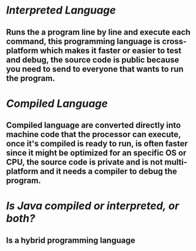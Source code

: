 # *Interpreted Language*
## Runs the a program line by line and execute each command, this programming language is cross-platform which makes it faster or easier to test and debug, the source code is public because you need to send to everyone that wants to run the program.

# *Compiled Language*
## Compiled language are converted directly into machine code that the processor can execute, once it's compiled is ready to run, is often faster since it might be optimized for an specific OS or CPU, the source code is private and is not multi-platform and it needs a compiler to debug the program.

# *Is Java compiled or interpreted, or both?* 
## Is a hybrid programming language
